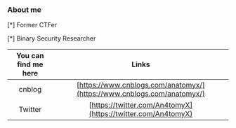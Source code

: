### About me

[*]	Former CTFer

[*]	Binary Security Researcher

| You can find me here |                            Links                             |
| :----------: | :----------------------------------------------------------: |
|    cnblog    | [https://www.cnblogs.com/anatomyx/](https://www.cnblogs.com/anatomyx/) |
|   Twitter    | [https://twitter.com/An4tomyX](https://twitter.com/An4tomyX) |
